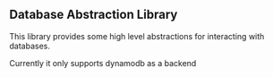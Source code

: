 Database Abstraction Library
-----
This library provides some high level abstractions for interacting with databases.

Currently it only supports dynamodb as a backend